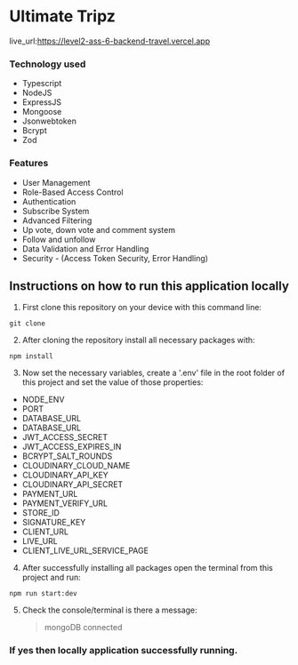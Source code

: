# Ultimate Tripz

live_url:https://level2-ass-6-backend-travel.vercel.app

### Technology used

- Typescript
- NodeJS
- ExpressJS
- Mongoose
- Jsonwebtoken
- Bcrypt
- Zod

### Features

- User Management
- Role-Based Access Control
- Authentication
- Subscribe System
- Advanced Filtering
- Up vote, down vote and comment system
- Follow and unfollow
- Data Validation and Error Handling
- Security - (Access Token Security, Error Handling)

## Instructions on how to run this application locally

1. First clone this repository on your device with this command line:

```
git clone 
```

2. After cloning the repository install all necessary packages with:

```
npm install
```

3. Now set the necessary variables, create a '.env' file in the root folder of this project and set the value of those properties:

- NODE_ENV
- PORT
- DATABASE_URL
- DATABASE_URL
- JWT_ACCESS_SECRET
- JWT_ACCESS_EXPIRES_IN
- BCRYPT_SALT_ROUNDS
- CLOUDINARY_CLOUD_NAME
- CLOUDINARY_API_KEY
- CLOUDINARY_API_SECRET
- PAYMENT_URL
- PAYMENT_VERIFY_URL
- STORE_ID
- SIGNATURE_KEY
- CLIENT_URL
- LIVE_URL
- CLIENT_LIVE_URL_SERVICE_PAGE

4. After successfully installing all packages open the terminal from this project and run:

```
npm run start:dev
```

5. Check the console/terminal is there a message:
   > mongoDB connected

### If yes then locally application successfully running.
